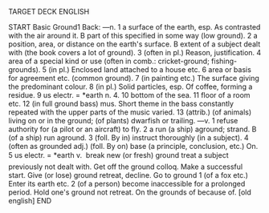 TARGET DECK
ENGLISH

START
Basic
Ground1
Back: —n. 1 a surface of the earth, esp. As contrasted with the air around it. B part of this specified in some way (low ground). 2 a position, area, or distance on the earth's surface. B extent of a subject dealt with (the book covers a lot of ground). 3 (often in pl.) Reason, justification. 4 area of a special kind or use (often in comb.: cricket-ground; fishing-grounds). 5 (in pl.) Enclosed land attached to a house etc. 6 area or basis for agreement etc. (common ground). 7 (in painting etc.) The surface giving the predominant colour. 8 (in pl.) Solid particles, esp. Of coffee, forming a residue. 9 us electr. = *earth n. 4. 10 bottom of the sea. 11 floor of a room etc. 12 (in full ground bass) mus. Short theme in the bass constantly repeated with the upper parts of the music varied. 13 (attrib.) (of animals) living on or in the ground; (of plants) dwarfish or trailing. —v. 1 refuse authority for (a pilot or an aircraft) to fly. 2 a run (a ship) aground; strand. B (of a ship) run aground. 3 (foll. By in) instruct thoroughly (in a subject). 4 (often as grounded adj.) (foll. By on) base (a principle, conclusion, etc.) On. 5 us electr. = *earth v.  break new (or fresh) ground treat a subject previously not dealt with. Get off the ground colloq. Make a successful start. Give (or lose) ground retreat, decline. Go to ground 1 (of a fox etc.) Enter its earth etc. 2 (of a person) become inaccessible for a prolonged period. Hold one's ground not retreat. On the grounds of because of. [old english]
END
